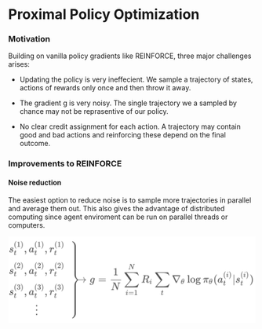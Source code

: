 # Proximal Policy Optimization

### Motivation

Building on vanilla policy gradients like REINFORCE, three major challenges arises:

- Updating the policy is very ineffecient. We sample a trajectory of states, actions of rewards only once and then throw it away.

- The gradient g is very noisy. The single trajectory we a sampled by chance may not be reprasentive of our policy.

- No clear credit assignment for each action. A trajectory may contain good and bad actions and reinforcing these depend on the final outcome.

### Improvements to REINFORCE

#### Noise reduction

The easiest option to reduce noise is to sample more trajectories in parallel and average them out. This also gives the advantage of distributed computing since agent enviroment can be run on parallel threads or computers.

![Parallel trajectories](/Documentation/ParallelTrajectories.png)
